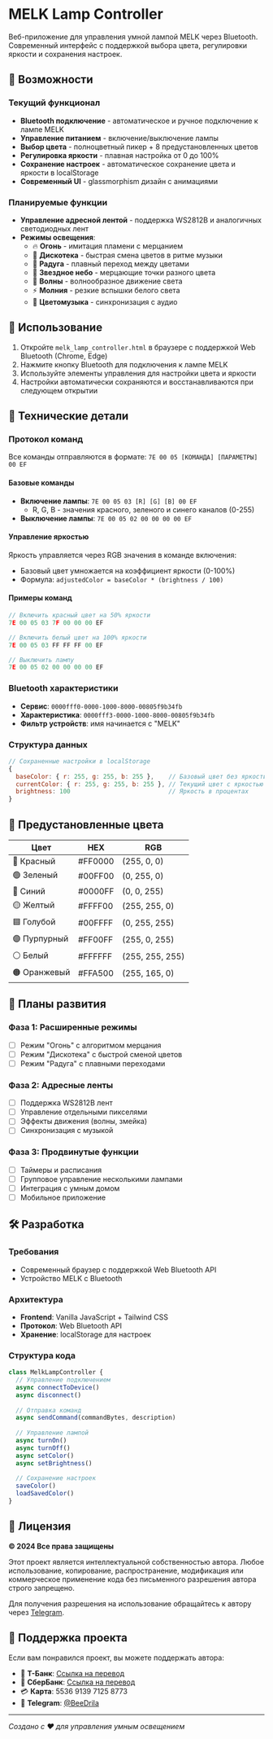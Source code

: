 # MELK Lamp Controller

Веб-приложение для управления умной лампой MELK через Bluetooth. Современный интерфейс с поддержкой выбора цвета, регулировки яркости и сохранения настроек.

## 🚀 Возможности

### Текущий функционал
- **Bluetooth подключение** - автоматическое и ручное подключение к лампе MELK
- **Управление питанием** - включение/выключение лампы
- **Выбор цвета** - полноцветный пикер + 8 предустановленных цветов
- **Регулировка яркости** - плавная настройка от 0 до 100%
- **Сохранение настроек** - автоматическое сохранение цвета и яркости в localStorage
- **Современный UI** - glassmorphism дизайн с анимациями

### Планируемые функции
- **Управление адресной лентой** - поддержка WS2812B и аналогичных светодиодных лент
- **Режимы освещения**:
  - 🔥 **Огонь** - имитация пламени с мерцанием
  - 🎉 **Дискотека** - быстрая смена цветов в ритме музыки
  - 🌈 **Радуга** - плавный переход между цветами
  - 💫 **Звездное небо** - мерцающие точки разного цвета
  - 🌊 **Волны** - волнообразное движение света
  - ⚡ **Молния** - резкие вспышки белого света
  - 🎨 **Цветомузыка** - синхронизация с аудио

## 📱 Использование

1. Откройте `melk_lamp_controller.html` в браузере с поддержкой Web Bluetooth (Chrome, Edge)
2. Нажмите кнопку Bluetooth для подключения к лампе MELK
3. Используйте элементы управления для настройки цвета и яркости
4. Настройки автоматически сохраняются и восстанавливаются при следующем открытии

## 🔧 Технические детали

### Протокол команд

Все команды отправляются в формате: `7E 00 05 [КОМАНДА] [ПАРАМЕТРЫ] 00 EF`

#### Базовые команды
- **Включение лампы**: `7E 00 05 03 [R] [G] [B] 00 EF`
  - R, G, B - значения красного, зеленого и синего каналов (0-255)
- **Выключение лампы**: `7E 00 05 02 00 00 00 00 EF`

#### Управление яркостью
Яркость управляется через RGB значения в команде включения:
- Базовый цвет умножается на коэффициент яркости (0-100%)
- Формула: `adjustedColor = baseColor * (brightness / 100)`

#### Примеры команд
```javascript
// Включить красный цвет на 50% яркости
7E 00 05 03 7F 00 00 00 EF

// Включить белый цвет на 100% яркости  
7E 00 05 03 FF FF FF 00 EF

// Выключить лампу
7E 00 05 02 00 00 00 00 EF
```

### Bluetooth характеристики
- **Сервис**: `0000fff0-0000-1000-8000-00805f9b34fb`
- **Характеристика**: `0000fff3-0000-1000-8000-00805f9b34fb`
- **Фильтр устройств**: имя начинается с "MELK"

### Структура данных
```javascript
// Сохраненные настройки в localStorage
{
  baseColor: { r: 255, g: 255, b: 255 },    // Базовый цвет без яркости
  currentColor: { r: 255, g: 255, b: 255 }, // Текущий цвет с яркостью
  brightness: 100                           // Яркость в процентах
}
```

## 🎨 Предустановленные цвета

| Цвет | HEX | RGB |
|------|-----|-----|
| 🔴 Красный | #FF0000 | (255, 0, 0) |
| 🟢 Зеленый | #00FF00 | (0, 255, 0) |
| 🔵 Синий | #0000FF | (0, 0, 255) |
| 🟡 Желтый | #FFFF00 | (255, 255, 0) |
| 🟦 Голубой | #00FFFF | (0, 255, 255) |
| 🟣 Пурпурный | #FF00FF | (255, 0, 255) |
| ⚪ Белый | #FFFFFF | (255, 255, 255) |
| 🟠 Оранжевый | #FFA500 | (255, 165, 0) |

## 🔮 Планы развития

### Фаза 1: Расширенные режимы
- [ ] Режим "Огонь" с алгоритмом мерцания
- [ ] Режим "Дискотека" с быстрой сменой цветов
- [ ] Режим "Радуга" с плавными переходами

### Фаза 2: Адресные ленты
- [ ] Поддержка WS2812B лент
- [ ] Управление отдельными пикселями
- [ ] Эффекты движения (волны, змейка)
- [ ] Синхронизация с музыкой

### Фаза 3: Продвинутые функции
- [ ] Таймеры и расписания
- [ ] Групповое управление несколькими лампами
- [ ] Интеграция с умным домом
- [ ] Мобильное приложение

## 🛠️ Разработка

### Требования
- Современный браузер с поддержкой Web Bluetooth API
- Устройство MELK с Bluetooth

### Архитектура
- **Frontend**: Vanilla JavaScript + Tailwind CSS
- **Протокол**: Web Bluetooth API
- **Хранение**: localStorage для настроек

### Структура кода
```javascript
class MelkLampController {
  // Управление подключением
  async connectToDevice()
  async disconnect()
  
  // Отправка команд
  async sendCommand(commandBytes, description)
  
  // Управление лампой
  async turnOn()
  async turnOff()
  async setColor()
  async setBrightness()
  
  // Сохранение настроек
  saveColor()
  loadSavedColor()
}
```

## 📄 Лицензия

**© 2024 Все права защищены**

Этот проект является интеллектуальной собственностью автора. Любое использование, копирование, распространение, модификация или коммерческое применение кода без письменного разрешения автора строго запрещено.

Для получения разрешения на использование обращайтесь к автору через [Telegram](https://t.me/BeeDrila).

## 💝 Поддержка проекта

Если вам понравился проект, вы можете поддержать автора:

- 🏦 **Т-Банк**: [Ссылка на перевод](https://www.tbank.ru/cf/5JF3QJzjU42)
- 💚 **СберБанк**: [Ссылка на перевод](https://messenger.online.sberbank.ru/sl/iIHpU94AqyfHOTwgp)
- 💳 **Карта**: 5536 9139 7125 8773
- 📱 **Telegram**: [@BeeDrila](https://t.me/BeeDrila)

---

*Создано с ❤️ для управления умным освещением*